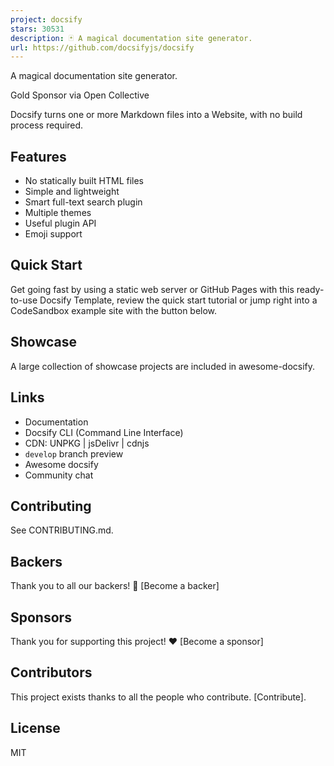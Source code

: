 ```yaml
---
project: docsify
stars: 30531
description: 🃏 A magical documentation site generator.
url: https://github.com/docsifyjs/docsify
---
```


A magical documentation site generator.

Gold Sponsor via Open Collective

Docsify turns one or more Markdown files into a Website, with no build process required.

Features
--------

-   No statically built HTML files
-   Simple and lightweight
-   Smart full-text search plugin
-   Multiple themes
-   Useful plugin API
-   Emoji support

Quick Start
-----------

Get going fast by using a static web server or GitHub Pages with this ready-to-use Docsify Template, review the quick start tutorial or jump right into a CodeSandbox example site with the button below.

Showcase
--------

A large collection of showcase projects are included in awesome-docsify.

Links
-----

-   Documentation
-   Docsify CLI (Command Line Interface)
-   CDN: UNPKG | jsDelivr | cdnjs
-   `develop` branch preview
-   Awesome docsify
-   Community chat

Contributing
------------

See CONTRIBUTING.md.

Backers
-------

Thank you to all our backers! 🙏 \[Become a backer\]

Sponsors
--------

Thank you for supporting this project! ❤️ \[Become a sponsor\]

Contributors
------------

This project exists thanks to all the people who contribute. \[Contribute\].

License
-------

MIT
